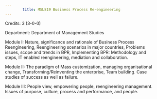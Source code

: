 ```yaml
---
        title: MSL819 Business Process Re-engineering
---
```

Credits: 3 (3-0-0)

Department: Department of Management Studies

Module I: Nature, significance and rationale of Business Process Reengineering, Reengineering scenarios in major countries, Problems issues, scope and trends in BPR, Implementing BPR: Methodology and steps, IT enabled reengineering, mediation and collaboration.

Module II: The paradigm of Mass customization, managing organisational change, Transforming/Reinventing the enterprise, Team building. Case studies of success as well as failure.

Module III: People view, empowering people, reengineering management. Issues of purpose, culture, process and performance, and people.